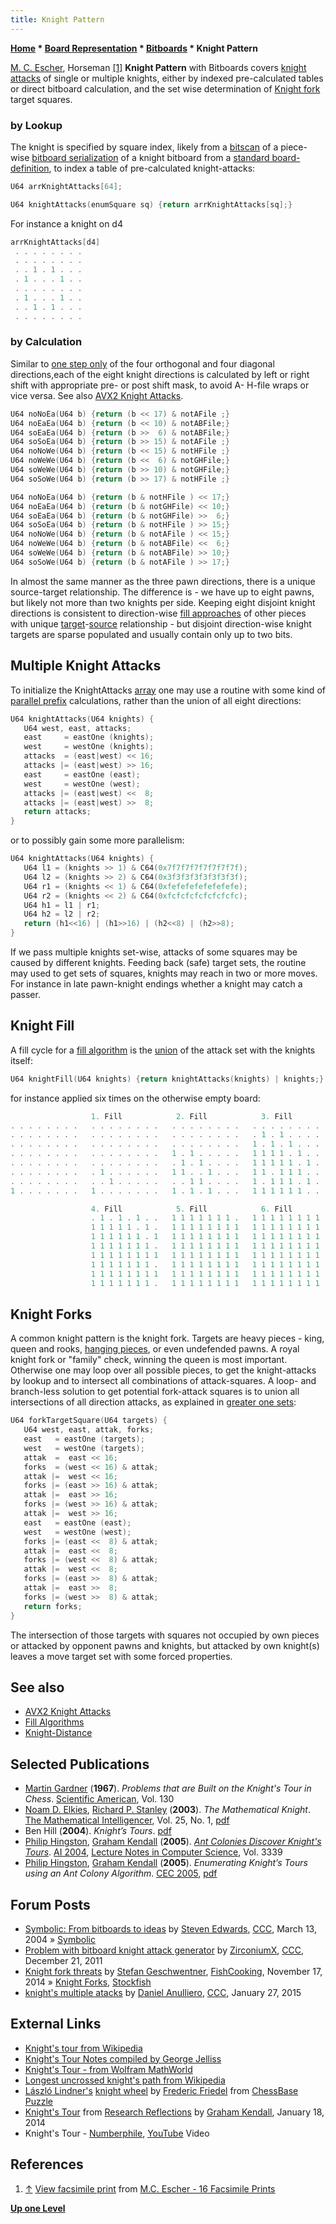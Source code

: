 ```yaml
---
title: Knight Pattern
---
```

**[Home](Home "Home") \* [Board Representation](Board_Representation "Board Representation") \* [Bitboards](Bitboards "Bitboards") \* Knight Pattern**



 [](http://www.mcescher.com/Shopmain/ShopEU/facsilimeprints/prints.html) [M. C. Escher](Category:M._C._Escher "Category:M. C. Escher"), Horseman <a id="cite-note-1" href="#cite-ref-1">[1]</a> 
**Knight Pattern**
with Bitboards covers [knight](Knight "Knight") [attacks](Attacks "Attacks") of single or multiple knights, either by indexed pre-calculated tables or direct bitboard calculation, and the set wise determination of [Knight fork](https://en.wikipedia.org/wiki/Fork_%28chess%29) target squares. 






### by Lookup


The knight is specified by square index, likely from a [bitscan](BitScan "BitScan") of a piece-wise [bitboard serialization](Bitboard_Serialization "Bitboard Serialization") of a knight bitboard from a [standard board-definition](Bitboard_Board-Definition "Bitboard Board-Definition"), to index a table of pre-calculated knight-attacks:




```C++
U64 arrKnightAttacks[64];

U64 knightAttacks(enumSquare sq) {return arrKnightAttacks[sq];}

```

For instance a knight on d4




```C++
arrKnightAttacks[d4]
 . . . . . . . .
 . . . . . . . .
 . . 1 . 1 . . .
 . 1 . . . 1 . .
 . . . . . . . .
 . 1 . . . 1 . .
 . . 1 . 1 . . .
 . . . . . . . .

```





### by Calculation


Similar to [one step only](General_Setwise_Operations#OneStepOnly "General Setwise Operations") of the four orthogonal and four diagonal directions,each of the eight knight directions is calculated by left or right shift with appropriate pre- or post shift mask, to avoid A- H-file wraps or vice versa. See also [AVX2 Knight Attacks](AVX2#KnightAttacks "AVX2").




```C++
U64 noNoEa(U64 b) {return (b << 17) & notAFile ;}
U64 noEaEa(U64 b) {return (b << 10) & notABFile;}
U64 soEaEa(U64 b) {return (b >>  6) & notABFile;}
U64 soSoEa(U64 b) {return (b >> 15) & notAFile ;}
U64 noNoWe(U64 b) {return (b << 15) & notHFile ;}
U64 noWeWe(U64 b) {return (b <<  6) & notGHFile;}
U64 soWeWe(U64 b) {return (b >> 10) & notGHFile;}
U64 soSoWe(U64 b) {return (b >> 17) & notHFile ;}

U64 noNoEa(U64 b) {return (b & notHFile ) << 17;}
U64 noEaEa(U64 b) {return (b & notGHFile) << 10;}
U64 soEaEa(U64 b) {return (b & notGHFile) >>  6;}
U64 soSoEa(U64 b) {return (b & notHFile ) >> 15;}
U64 noNoWe(U64 b) {return (b & notAFile ) << 15;}
U64 noWeWe(U64 b) {return (b & notABFile) <<  6;}
U64 soWeWe(U64 b) {return (b & notABFile) >> 10;}
U64 soSoWe(U64 b) {return (b & notAFile ) >> 17;}

```

In almost the same manner as the three pawn directions, there is a unique source-target relationship. The difference is - we have up to eight pawns, but likely not more than two knights per side. Keeping eight disjoint knight directions is consistent to direction-wise [fill approaches](Fill_Algorithms "Fill Algorithms") of other pieces with unique [target](Target_Square "Target Square")-[source](Origin_Square "Origin Square") relationship - but disjoint direction-wise knight targets are sparse populated and usually contain only up to two bits.




## Multiple Knight Attacks


To initialize the KnightAttacks [array](Array "Array") one may use a routine with some kind of [parallel prefix](Parallel_Prefix_Algorithms "Parallel Prefix Algorithms") calculations, rather than the union of all eight directions:




```C++
U64 knightAttacks(U64 knights) {
   U64 west, east, attacks;
   east     = eastOne (knights);
   west     = westOne (knights);
   attacks  = (east|west) << 16;
   attacks |= (east|west) >> 16;
   east     = eastOne (east);
   west     = westOne (west);
   attacks |= (east|west) <<  8;
   attacks |= (east|west) >>  8;
   return attacks;
}

```

or to possibly gain some more parallelism:




```C++
U64 knightAttacks(U64 knights) {
   U64 l1 = (knights >> 1) & C64(0x7f7f7f7f7f7f7f7f);
   U64 l2 = (knights >> 2) & C64(0x3f3f3f3f3f3f3f3f);
   U64 r1 = (knights << 1) & C64(0xfefefefefefefefe);
   U64 r2 = (knights << 2) & C64(0xfcfcfcfcfcfcfcfc);
   U64 h1 = l1 | r1;
   U64 h2 = l2 | r2;
   return (h1<<16) | (h1>>16) | (h2<<8) | (h2>>8);
}

```

If we pass multiple knights set-wise, attacks of some squares may be caused by different knights. Feeding back (safe) target sets, the routine may used to get sets of squares, knights may reach in two or more moves. For instance in late pawn-knight endings whether a knight may catch a passer.




## Knight Fill


A fill cycle for a [fill algorithm](Fill_Algorithms "Fill Algorithms") is the [union](General_Setwise_Operations#Union "General Setwise Operations") of the attack set with the knights itself:




```C++
U64 knightFill(U64 knights) {return knightAttacks(knights) | knights;}

```

for instance applied six times on the otherwise empty board:




```C++
                  1. Fill            2. Fill            3. Fill
. . . . . . . .   . . . . . . . .   . . . . . . . .   . . . . . . . .
. . . . . . . .   . . . . . . . .   . . . . . . . .   . 1 . 1 . . . .
. . . . . . . .   . . . . . . . .   . . . . . . . .   1 . 1 . 1 . . .
. . . . . . . .   . . . . . . . .   1 . 1 . . . . .   1 1 1 1 . 1 . .
. . . . . . . .   . . . . . . . .   . 1 . 1 . . . .   1 1 1 1 1 . 1 .
. . . . . . . .   . 1 . . . . . .   1 1 . . 1 . . .   1 1 . 1 1 1 . .
. . . . . . . .   . . 1 . . . . .   . . 1 1 . . . .   1 . 1 1 1 . 1 .
1 . . . . . . .   1 . . . . . . .   1 . 1 . 1 . . .   1 1 1 1 1 1 . .

                  4. Fill            5. Fill            6. Fill
                  . 1 . 1 . 1 . .   1 1 1 1 1 1 1 .   1 1 1 1 1 1 1 1
                  1 1 1 1 1 . 1 .   1 1 1 1 1 1 1 1   1 1 1 1 1 1 1 1
                  1 1 1 1 1 1 . 1   1 1 1 1 1 1 1 1   1 1 1 1 1 1 1 1
                  1 1 1 1 1 1 1 .   1 1 1 1 1 1 1 1   1 1 1 1 1 1 1 1
                  1 1 1 1 1 1 1 1   1 1 1 1 1 1 1 1   1 1 1 1 1 1 1 1
                  1 1 1 1 1 1 1 .   1 1 1 1 1 1 1 1   1 1 1 1 1 1 1 1
                  1 1 1 1 1 1 1 1   1 1 1 1 1 1 1 1   1 1 1 1 1 1 1 1
                  1 1 1 1 1 1 1 .   1 1 1 1 1 1 1 1   1 1 1 1 1 1 1 1

```





## Knight Forks


A common knight pattern is the knight fork. Targets are heavy pieces - king, queen and rooks, [hanging pieces](Hanging_Piece "Hanging Piece"), or even undefended pawns. A royal knight fork or "family" check, winning the queen is most important. Otherwise one may loop over all possible pieces, to get the knight-attacks by lookup and to intersect all combinations of attack-squares. A loop- and branch-less solution to get potential fork-attack squares is to union all intersections of all direction attacks, as explained in [greater one sets](General_Setwise_Operations#GreaterOne "General Setwise Operations"):




```C++
U64 forkTargetSquare(U64 targets) {
   U64 west, east, attak, forks;
   east   = eastOne (targets);
   west   = westOne (targets);
   attak  =  east << 16;
   forks  = (west << 16) & attak;
   attak |=  west << 16;
   forks |= (east >> 16) & attak;
   attak |=  east >> 16;
   forks |= (west >> 16) & attak;
   attak |=  west >> 16;
   east   = eastOne (east);
   west   = westOne (west);
   forks |= (east <<  8) & attak;
   attak |=  east <<  8;
   forks |= (west <<  8) & attak;
   attak |=  west <<  8;
   forks |= (east >>  8) & attak;
   attak |=  east >>  8;
   forks |= (west >>  8) & attak;
   return forks;
}

```

The intersection of those targets with squares not occupied by own pieces or attacked by opponent pawns and knights, but attacked by own knight(s) leaves a move target set with some forced properties.



## See also


* [AVX2 Knight Attacks](AVX2#KnightAttacks "AVX2")
* [Fill Algorithms](Fill_Algorithms "Fill Algorithms")
* [Knight-Distance](Knight-Distance "Knight-Distance")


## Selected Publications


* [Martin Gardner](Martin_Gardner "Martin Gardner") (**1967**). *Problems that are Built on the Knight's Tour in Chess*. [Scientific American](Scientific_American "Scientific American"), Vol. 130
* [Noam D. Elkies](Noam_Elkies "Noam Elkies"), [Richard P. Stanley](Mathematician#RPStanley "Mathematician") (**2003**). *The Mathematical Knight*. [The Mathematical Intelligencer](https://en.wikipedia.org/wiki/The_Mathematical_Intelligencer), Vol. 25, No. 1, [pdf](http://www.math.harvard.edu/%7Eelkies/knight.pdf)
* Ben Hill (**2004**). *Knight’s Tours*. [pdf](http://faculty.olin.edu/~sadams/DM/ktpaper.pdf)
* [Philip Hingston](https://scholar.google.com/citations?user=QNcGZdQAAAAJ&hl=en), [Graham Kendall](Graham_Kendall "Graham Kendall") (**2005**). *[Ant Colonies Discover Knight's Tours](https://link.springer.com/chapter/10.1007/978-3-540-30549-1_125)*. [AI 2004](https://link.springer.com/book/10.1007/b104336), [Lecture Notes in Computer Science](https://en.wikipedia.org/wiki/Lecture_Notes_in_Computer_Science), Vol. 3339
* [Philip Hingston](https://scholar.google.com/citations?user=QNcGZdQAAAAJ&hl=en), [Graham Kendall](Graham_Kendall "Graham Kendall") (**2005**). *Enumerating Knight’s Tours using an Ant Colony Algorithm*. [CEC 2005](https://dblp.uni-trier.de/db/conf/cec/cec2005.html), [pdf](http://www.cs.nott.ac.uk/~pszgxk/papers/cec05knights.pdf)


## Forum Posts


* [Symbolic: From bitboards to ideas](https://www.stmintz.com/ccc/index.php?id=354355) by [Steven Edwards](Steven_Edwards "Steven Edwards"), [CCC](CCC "CCC"), March 13, 2004 » [Symbolic](Symbolic "Symbolic")
* [Problem with bitboard knight attack generator](http://www.talkchess.com/forum3/viewtopic.php?f=7&t=41542) by [ZirconiumX](Matthew_R._Brades "Matthew R. Brades"), [CCC](CCC "CCC"), December 21, 2011
* [Knight fork threats](https://groups.google.com/d/msg/fishcooking/_qtvakyb_yM/FYOlNteY0N0J) by [Stefan Geschwentner](Stefan_Geschwentner "Stefan Geschwentner"), [FishCooking](Computer_Chess_Forums "Computer Chess Forums"), November 17, 2014 » [Knight Forks](Knight_Pattern#KnightForks "Knight Pattern"), [Stockfish](Stockfish "Stockfish")
* [knight's multiple atacks](http://www.talkchess.com/forum/viewtopic.php?t=55118) by [Daniel Anulliero](Daniel_Anulliero "Daniel Anulliero"), [CCC](CCC "CCC"), January 27, 2015


## External Links


* [Knight's tour from Wikipedia](https://en.wikipedia.org/wiki/Knight%27s_tour)
* [Knight's Tour Notes compiled by George Jelliss](http://www.mayhematics.com/t/t.htm)
* [Knight's Tour - from Wolfram MathWorld](http://mathworld.wolfram.com/KnightsTour.html)
* [Longest uncrossed knight's path from Wikipedia](https://en.wikipedia.org/wiki/Longest_uncrossed_knight%27s_path)
* [László Lindner's](L%C3%A1szl%C3%B3_Lindner "László Lindner") [knight wheel](http://archive.is/bHju8) by [Frederic Friedel](Frederic_Friedel "Frederic Friedel") from [ChessBase Puzzle](ChessBase "ChessBase")
* [Knight's Tour](http://graham-kendall.com/blog/2014/01/knights-tours/) from [Research Reflections](http://graham-kendall.com/blog/) by [Graham Kendall](Graham_Kendall "Graham Kendall"), January 18, 2014
* Knight's Tour - [Numberphile](http://www.numberphile.com/), [YouTube](https://en.wikipedia.org/wiki/YouTube) Video


 
## References


1. <a id="cite-ref-1" href="#cite-note-1">↑</a> [View facsimile print](http://www.mcescher.com/Shopmain/ShopEU/facsilimeprints/prints.html) from [M.C. Escher - 16 Facsimile Prints](http://www.mcescher.com/Shopmain/ShopEU/facsilimeprints/)

**[Up one Level](Bitboards "Bitboards")**







 
